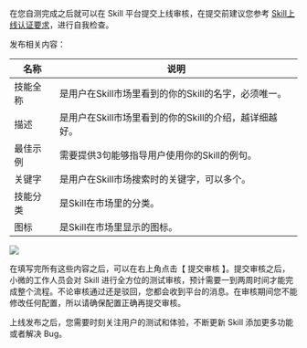 在您自测完成之后就可以在 Skill 平台提交上线审核，在提交前建议您参考 [Skill上线认证要求]()，进行自我检查。

发布相关内容：

|名称|说明|
| --- | ---- | 
|技能全称 |是用户在Skill市场里看到的你的Skill的名字，必须唯一。|
|描述| 是用户在Skill市场里看到的你的Skill的介绍，越详细越好。|
|最佳示例 |需要提供3句能够指导用户使用你的Skill的例句。|
|关键字 |是用户在Skill市场搜索时的关键字，可以多个。|
|技能分类 |是Skill在市场里的分类。|
|图标 |是Skill在市场里显示的图标。|
![](http://imgcache.tcecqpoc.fsphere.cn/image/main.qcloudimg.com/raw/c58731af69ed820bdc50076cb784c603.jpg)

在填写完所有这些内容之后，可以在右上角点击【 提交审核 】。提交审核之后，小微的工作人员会对 Skill 进行全方位的测试审核，预计需要一到两周时间才能完成整个流程。不论审核通过还是驳回，您都会收到平台的消息。在审核期间您不能修改任何配置，所以请确保配置正确再提交审核。

上线发布之后，您需要时刻关注用户的测试和体验，不断更新 Skill 添加更多功能或者解决 Bug。